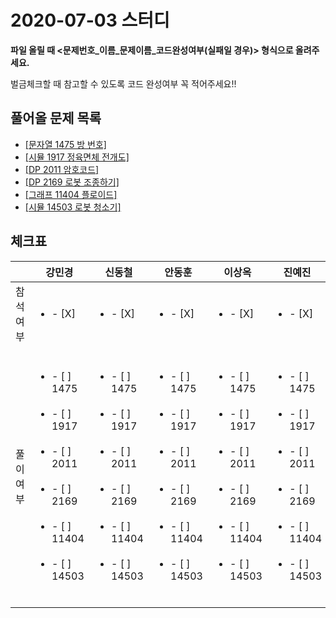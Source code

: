 # 2020-07-03 스터디

**파일 올릴 때 <문제번호\_이름\_문제이름_코드완성여부(실패일 경우)> 형식으로 올려주세요.**

벌금체크할 때 참고할 수 있도록 코드 완성여부 꼭 적어주세요!!



## 풀어올 문제 목록
 - [[문자열 1475 방 번호]](https://www.acmicpc.net/problem/1475)
 - [[시뮬 1917 정육면체 전개도]](https://www.acmicpc.net/problem/1917)
 - [[DP 2011 암호코드]](https://www.acmicpc.net/problem/2011)
 - [[DP 2169 로봇 조종하기]](https://www.acmicpc.net/problem/2169)
 - [[그래프 11404 플로이드]](https://www.acmicpc.net/problem/11404)
 - [[시뮬 14503 로봇 청소기]](https://www.acmicpc.net/problem/14503)



## 체크표

|           | 강민경                                                       | 신동철                                                       | 안동훈                                                       | 이상옥                                                       | 진예진                                                       |
| --------- | ------------------------------------------------------------ | ------------------------------------------------------------ | ------------------------------------------------------------ | ------------------------------------------------------------ | ------------------------------------------------------------ |
| 참석여부  | <ul><li>- [X] </li></ul>                                     | <ul><li>- [X] </li></ul>                                     | <ul><li>- [X] </li></ul>                                     | <ul><li>- [X] </li></ul>                                     | <ul><li>- [X] </li></ul>                                     |
| 풀이 여부 | <ul><br/>    <li>- [ ] 1475</li><br/>    <li>- [ ] 1917</li><br/>	<li>- [ ] 2011</li><br/>    <li>- [ ] 2169</li><br/>    <li>- [ ] 11404</li><br/>    <li>- [ ] 14503</li><br/></ul> | <ul><br/>    <li>- [ ] 1475</li><br/>    <li>- [ ] 1917</li><br/>	<li>- [ ] 2011</li><br/>    <li>- [ ] 2169</li><br/>    <li>- [ ] 11404</li><br/>    <li>- [ ] 14503</li><br/></ul> | <ul><br/>    <li>- [ ] 1475</li><br/>    <li>- [ ] 1917</li><br/>	<li>- [ ] 2011</li><br/>    <li>- [ ] 2169</li><br/>    <li>- [ ] 11404</li><br/>    <li>- [ ] 14503</li><br/></ul> | <ul><br/>    <li>- [ ] 1475</li><br/>    <li>- [ ] 1917</li><br/>	<li>- [ ] 2011</li><br/>    <li>- [ ] 2169</li><br/>    <li>- [ ] 11404</li><br/>    <li>- [ ] 14503</li><br/></ul> | <ul><br/>    <li>- [ ] 1475</li><br/>    <li>- [ ] 1917</li><br/>	<li>- [ ] 2011</li><br/>    <li>- [ ] 2169</li><br/>    <li>- [ ] 11404</li><br/>    <li>- [ ] 14503</li><br/></ul> |

